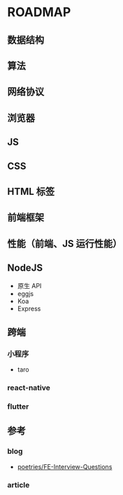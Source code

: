# ROADMAP

## 数据结构

## 算法

## 网络协议

## 浏览器

## JS

## CSS

## HTML 标签

## 前端框架

## 性能（前端、JS 运行性能）

## NodeJS

- 原生 API
- eggjs
- Koa
- Express

## 跨端

### 小程序

- taro

### react-native

### flutter

## 参考

### blog

- [poetries/FE-Interview-Questions](http://blog.poetries.top/FE-Interview-Questions/base/)

### article
